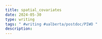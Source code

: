```yaml
---
title: spatial_covariates
date: 2024-05-30
type: writing
tags: " #writing #ualberta/postdoc/PIWO "
description: 
---
```


